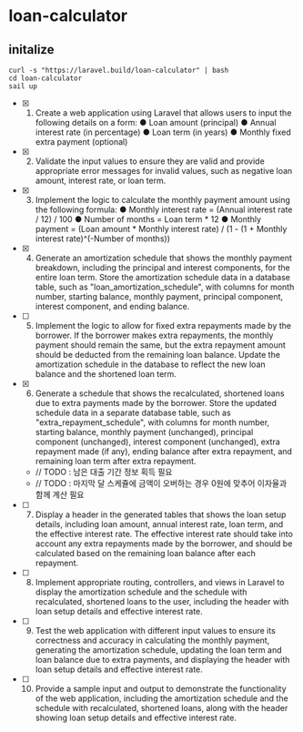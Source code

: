 # loan-calculator

## initalize
```shell
curl -s "https://laravel.build/loan-calculator" | bash
cd loan-calculator
sail up
```

- [x] 1. Create a web application using Laravel that allows users to input the following details on a form:
   ● Loan amount (principal)
   ● Annual interest rate (in percentage)
   ● Loan term (in years)
   ● Monthly fixed extra payment (optional)

- [x] 2. Validate the input values to ensure they are valid and provide appropriate error messages for invalid values, such as negative loan amount, interest rate, or loan term.
- [x] 3. Implement the logic to calculate the monthly payment amount using the following formula:
   ● Monthly interest rate = (Annual interest rate / 12) / 100
   ● Number of months = Loan term * 12
   ● Monthly payment = (Loan amount * Monthly interest rate) / (1 - (1 + Monthly
   interest rate)^(-Number of months))
- [x] 4. Generate an amortization schedule that shows the monthly payment breakdown, including the principal and interest components, for the entire loan term. Store the amortization schedule data in a database table, such as "loan_amortization_schedule", with columns for month number, starting balance, monthly payment, principal component, interest component, and ending balance.
- [ ] 5. Implement the logic to allow for fixed extra repayments made by the borrower. If the borrower makes extra repayments, the monthly payment should remain the same, but the extra repayment amount should be deducted from the remaining loan balance. Update the amortization schedule in the database to reflect the new loan balance and the shortened loan term.
- [x] 6. Generate a schedule that shows the recalculated, shortened loans due to extra payments made by the borrower. Store the updated schedule data in a separate database table, such as "extra_repayment_schedule", with columns for month number, starting balance, monthly payment (unchanged), principal component (unchanged), interest component (unchanged), extra repayment made (if any), ending balance after extra repayment, and remaining loan term after extra repayment.
    - // TODO : 남은 대출 기간 정보 획득 필요
    - // TODO : 마지막 달 스케쥴에 금액이 오버하는 경우 0원에 맞추어 이자율과 함께 계산 필요
- [ ] 7. Display a header in the generated tables that shows the loan setup details, including loan amount, annual interest rate, loan term, and the effective interest rate. The effective interest rate should take into account any extra repayments made by the borrower, and should be calculated based on the remaining loan balance after each repayment.
- [ ] 8. Implement appropriate routing, controllers, and views in Laravel to display the amortization schedule and the schedule with recalculated, shortened loans to the user, including the header with loan setup details and effective interest rate.
- [ ] 9. Test the web application with different input values to ensure its correctness and accuracy in calculating the monthly payment, generating the amortization schedule, updating the loan term and loan balance due to extra payments, and displaying the header with loan setup details and effective interest rate.
- [ ] 10. Provide a sample input and output to demonstrate the functionality of the web application, including the amortization schedule and the schedule with recalculated, shortened loans, along with the header showing loan setup details and effective interest rate.
